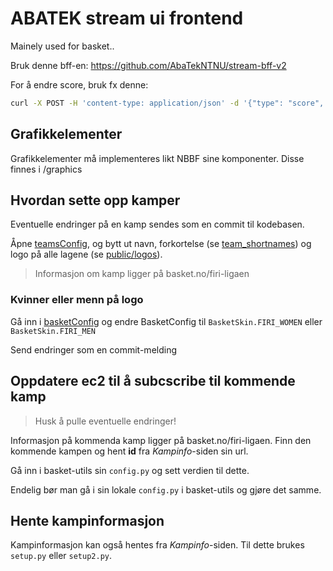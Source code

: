 # ABATEK stream ui frontend

Mainely used for basket..

Bruk denne bff-en: https://github.com/AbaTekNTNU/stream-bff-v2

For å endre score, bruk fx denne:

```bash
curl -X POST -H 'content-type: application/json' -d '{"type": "score", "payload": {"home":10, "away": 10}}'  localhost:4000/controller
```

## Grafikkelementer

Grafikkelementer må implementeres likt NBBF sine komponenter. Disse finnes i /graphics

## Hvordan sette opp kamper

Eventuelle endringer på en kamp sendes som en commit til kodebasen.

Åpne [teamsConfig](src/modules/basket/teamsConfig.ts), og bytt ut navn, forkortelse (se [team_shortnames](assets/team_shortnames.png)) og logo på alle lagene (se [public/logos](public/logos)).

> Informasjon om kamp ligger på basket.no/firi-ligaen

### Kvinner eller menn på logo

Gå inn i [basketConfig](src/modules/basket/basketconfig.ts) og endre BasketConfig til `BasketSkin.FIRI_WOMEN` eller `BasketSkin.FIRI_MEN`

Send endringer som en commit-melding

## Oppdatere ec2 til å subcscribe til kommende kamp

> Husk å pulle eventuelle endringer!

Informasjon på kommenda kamp ligger på basket.no/firi-ligaen. Finn den kommende kampen og hent **id** fra _Kampinfo_-siden sin url.

Gå inn i basket-utils sin `config.py` og sett verdien til dette.

Endelig bør man gå i sin lokale `config.py` i basket-utils og gjøre det samme.

## Hente kampinformasjon

Kampinformasjon kan også hentes fra _Kampinfo_-siden. Til dette brukes `setup.py` eller `setup2.py`.
